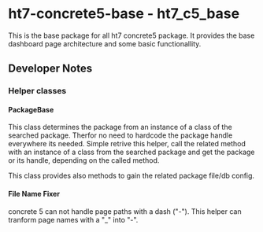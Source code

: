 # ht7-concrete5-base - ht7_c5_base #

This is the base package for all ht7 concrete5 package. It provides the base dashboard page
architecture and some basic functionallity.

## Developer Notes ##

### Helper classes ###

#### PackageBase ####
This class determines the package from an instance of a class of the searched package.
Therfor no need to hardcode the package handle everywhere its needed. Simple retrive
this helper, call the related method with an instance of a class from the searched
package and get the package or its handle, depending on the called method.

This class provides also methods to gain the related package file/db config.

#### File Name Fixer ####
concrete 5 can not handle page paths with a dash ("-"). This helper can tranform page names with a "_"
into "-".
